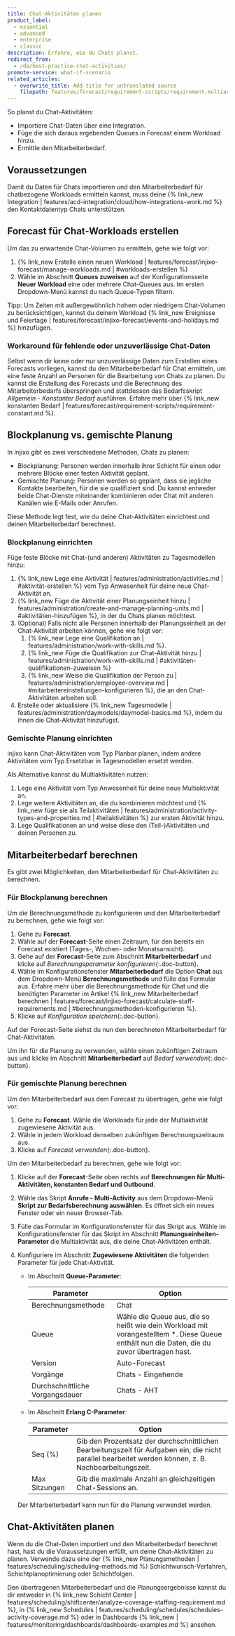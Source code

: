 ```yaml
---
title: Chat-Aktivitäten planen
product_label:
  - essential
  - advanced
  - enterprise
  - classic
description: Erfahre, wie du Chats planst.
redirect_from:
  - /de/best-practice-chat-activities/
promote-service: what-if-scenario
related_articles:
  - overwrite_title: Add title for untranslated source
    filepath: features/forecast/requirement-scripts/requirement-multiactivity.md
---
```


So planst du Chat-Aktivitäten:

- Importiere Chat-Daten über eine Integration.
- Füge die sich daraus ergebenden Queues in Forecast einem Workload hinzu.
- Ermittle den Mitarbeiterbedarf.

## Voraussetzungen

Damit du Daten für Chats importieren und den Mitarbeiterbedarf für chatbezogene Workloads ermitteln kannst, muss deine {% link_new Integration | features/acd-integration/cloud/how-integrations-work.md %} den Kontaktdatentyp Chats unterstützen.

## Forecast für Chat-Workloads erstellen

Um das zu erwartende Chat-Volumen zu ermitteln, gehe wie folgt vor:

1. {% link_new Erstelle einen neuen Workload | features/forecast/injixo-forecast/manage-workloads.md | #workloads-erstellen %}
2. Wähle im Abschnitt **Queues zuweisen** auf der Konfigurationsseite **Neuer Workload** eine oder mehrere Chat-Queues aus. Im ersten Dropdown-Menü kannst du nach Queue-Typen filtern.

Tipp: Um Zeiten mit außergewöhnlich hohem oder niedrigem Chat-Volumen zu berücksichtigen, kannst du deinem Workload {% link_new Ereignisse und Feiertage | features/forecast/injixo-forecast/events-and-holidays.md %} hinzufügen.

### Workaround für fehlende oder unzuverlässige Chat-Daten

Selbst wenn dir keine oder nur unzuverlässige Daten zum Erstellen eines Forecasts vorliegen, kannst du den Mitarbeiterbedarf für Chat ermitteln, um eine feste Anzahl an Personen für die Bearbeitung von Chats zu planen. Du kannst die Erstellung des Forecasts und die Berechnung des Mitarbeiterbedarfs überspringen und stattdessen das Bedarfsskript _Allgemein - Konstanter Bedarf_ ausführen. Erfahre mehr über {% link_new konstanten Bedarf | features/forecast/requirement-scripts/requirement-constant.md %}.

## Blockplanung vs. gemischte Planung

In injixo gibt es zwei verschiedene Methoden, Chats zu planen:

- Blockplanung: Personen werden innerhalb ihrer Schicht für einen oder mehrere Blöcke einer festen Aktivität geplant.
- Gemischte Planung: Personen werden so geplant, dass sie jegliche Kontakte bearbeiten, für die sie qualifiziert sind. Du kannst entweder beide Chat-Dienste miteinander kombinieren oder Chat mit anderen Kanälen wie E-Mails oder Anrufen.

Diese Methode legt fest, wie du deine Chat-Aktivitäten einrichtest und deinen Mitarbeiterbedarf berechnest.

### Blockplanung einrichten

Füge feste Blöcke mit Chat-(und anderen) Aktivitäten zu Tagesmodellen hinzu:

1. {% link_new Lege eine Aktivität | features/administration/activities.md | #aktivität-erstellen %} vom Typ Anwesenheit für deine neue Chat-Aktivität an.
2. {% link_new Füge die Aktivität einer Planungseinheit hinzu | features/administration/create-and-manage-planning-units.md | #aktivitäten-hinzufügen %}, in der du Chats planen möchtest.
3. (Optional) Falls nicht alle Personen innerhalb der Planungseinheit an der Chat-Aktivität arbeiten können, gehe wie folgt vor:
   1. {% link_new Lege eine Qualifikation an | features/administration/work-with-skills.md %}.
   2. {% link_new Füge die Qualifikation zur Chat-Aktivität hinzu | features/administration/work-with-skills.md | #aktivitäten-qualifikationen-zuweisen %}
   3. {% link_new Weise die Qualifikation der Person zu | features/administration/employee-overview.md | #mitarbeitereinstellungen-konfigurieren %}, die an den Chat-Aktivitäten arbeiten soll.
4. Erstelle oder aktualisiere {% link_new Tagesmodelle | features/administration/daymodels/daymodel-basics.md %}, indem du ihnen die Chat-Aktivität hinzufügst.

### Gemischte Planung einrichten

injixo kann Chat-Aktivitäten vom Typ Planbar planen, indem andere Aktivitäten vom Typ Ersetzbar in Tagesmodellen ersetzt werden.

Als Alternative kannst du Multiaktivitäten nutzen:

1. Lege eine Aktivität vom Typ Anwesenheit für deine neue Multiaktivität an.
2. Lege weitere Aktivitäten an, die du kombinieren möchtest und {% link_new füge sie als Teilaktivitäten | features/administration/activity-types-and-properties.md | #teilaktivitäten %} zur ersten Aktivität hinzu.
3. Lege Qualifikationen an und weise diese den (Teil-)Aktivitäten und deinen Personen zu.

## Mitarbeiterbedarf berechnen

Es gibt zwei Möglichkeiten, den Mitarbeiterbedarf für Chat-Aktivitäten zu berechnen.

### Für Blockplanung berechnen

Um die Berechnungsmethode zu konfigurieren und den Mitarbeiterbedarf zu berechnen, gehe wie folgt vor:

1.  Gehe zu **Forecast**.
2.  Wähle auf der **Forecast**-Seite einen Zeitraum, für den bereits ein Forecast existiert (Tages-, Wochen- oder Monatsansicht).
3.  Gehe auf der **Forecast**-Seite zum Abschnitt **Mitarbeiterbedarf** und klicke auf _Berechnungsparameter konfigurieren_{:.doc-button}.
4.  Wähle im Konfigurationsfenster **Mitarbeiterbedarf** die Option **Chat** aus dem Dropdown-Menü **Berechnungsmethode** und fülle das Formular aus.
    Erfahre mehr über die Berechnungsmethode für Chat und die benötigten Parameter im Artikel {% link_new Mitarbeiterbedarf berechnen | features/forecast/injixo-forecast/calculate-staff-requirements.md | #berechnungsmethoden-konfigurieren %}.
5.  Klicke auf _Konfiguration speichern_{:.doc-button}.

Auf der Forecast-Seite siehst du nun den berechneten Mitarbeiterbedarf für Chat-Aktivitäten.

Um ihn für die Planung zu verwenden, wähle einen zukünftigen Zeitraum aus und klicke im Abschnitt **Mitarbeiterbedarf** auf _Bedarf verwenden_{:.doc-button}.

### Für gemischte Planung berechnen

Um den Mitarbeiterbedarf aus dem Forecast zu übertragen, gehe wie folgt vor:

1. Gehe zu **Forecast**. Wähle die Workloads für jede der Multiaktivität zugewiesene Aktivität aus.
2. Wähle in jedem Workload denselben zukünftigen Berechnungszeitraum aus.
3. Klicke auf _Forecast verwenden_{:.doc-button}.

Um den Mitarbeiterbedarf zu berechnen, gehe wie folgt vor:

1. Klicke auf der **Forecast**-Seite oben rechts auf **Berechnungen für Multi-Aktivitäten, konstanten Bedarf und Outbound**.
2. Wähle das Skript **Anrufe - Multi-Activity** aus dem Dropdown-Menü **Skript zur Bedarfsberechnung auswählen**. Es öffnet sich ein neues Fenster oder ein neuer Browser-Tab.
3. Fülle das Formular im Konfigurationsfenster für das Skript aus. Wähle im Konfigurationsfenster für das Skript im Abschnitt **Planungseinheiten-Parameter** die Multiaktivität aus, die deine Chat-Aktivitäten enthält.
4. Konfiguriere im Abschnitt **Zugewiesene Aktivitäten** die folgenden Parameter für jede Chat-Aktivität.

   - Im Abschnitt **Queue-Parameter**:

     | **Parameter**                   | **Option**                                                                                                                                   |
     | ------------------------------- | -------------------------------------------------------------------------------------------------------------------------------------------- |
     | Berechnungsmethode              | Chat                                                                                                                                         |
     | Queue                           | Wähle die Queue aus, die so heißt wie dein Workload mit vorangestelltem \*. Diese Queue enthält nun die Daten, die du zuvor übertragen hast. |
     | Version                         | Auto-Forecast                                                                                                                                |
     | Vorgänge                        | Chats - Eingehende                                                                                                                           |
     | Durchschnittliche Vorgangsdauer | Chats - AHT                                                                                                                                  |

   - Im Abschnitt **Erlang C-Parameter**:

     | **Parameter** | **Option**                                                                                                                                                  |
     | ------------- | ----------------------------------------------------------------------------------------------------------------------------------------------------------- |
     | Seq (%)       | Gib den Prozentsatz der durchschnittlichen Bearbeitungszeit für Aufgaben ein, die nicht parallel bearbeitet werden können, z.&nbsp;B. Nachbearbeitungszeit. |
     | Max Sitzungen | Gib die maximale Anzahl an gleichzeitigen Chat-Sessions an.                                                                                                 |

   Der Mitarbeiterbedarf kann nun für die Planung verwendet werden.

## Chat-Aktivitäten planen

Wenn du die Chat-Daten importiert und den Mitarbeiterbedarf berechnet hast, hast du die Voraussetzungen erfüllt, um deine Chat-Aktivitäten zu planen. Verwende dazu eine der {% link_new Planungsmethoden | features/scheduling/scheduling-methods.md %} Schichtwunsch-Verfahren, Schichtplanoptimierung oder Schichtfolgen.

Den übertragenen Mitarbeiterbedarf und die Planungsergebnisse kannst du dir entweder in {% link_new Schicht Center | features/scheduling/shiftcenter/analyze-coverage-staffing-requirement.md %}, in {% link_new Schedules | features/scheduling/schedules/schedules-activity-coverage.md %} oder in Dashboards {% link_new | features/monitoring/dashboards/dashboards-examples.md %} ansehen.
